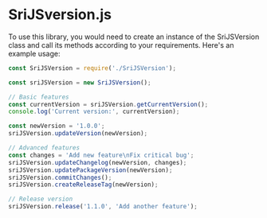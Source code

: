 # SriJSversion.js

To use this library, you would need to create an instance of the SriJSVersion class and call its methods according to your requirements. Here's an example usage:

```JavaScript 
const SriJSVersion = require('./SriJSVersion');

const sriJSVersion = new SriJSVersion();

// Basic features
const currentVersion = sriJSVersion.getCurrentVersion();
console.log('Current version:', currentVersion);

const newVersion = '1.0.0';
sriJSVersion.updateVersion(newVersion);

// Advanced features
const changes = 'Add new feature\nFix critical bug';
sriJSVersion.updateChangelog(newVersion, changes);
sriJSVersion.updatePackageVersion(newVersion);
sriJSVersion.commitChanges();
sriJSVersion.createReleaseTag(newVersion);

// Release version
sriJSVersion.release('1.1.0', 'Add another feature');
```
